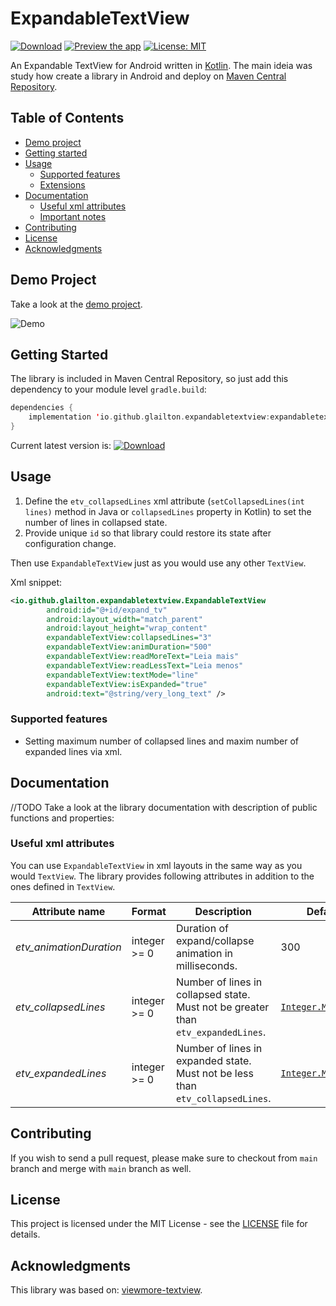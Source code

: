 # ExpandableTextView

[![Download](https://img.shields.io/badge/Download-1.0.1-lightgrey)](https://search.maven.org/artifact/io.github.glailton.expandabletextview/expandabletextview)
[![Preview the app](https://img.shields.io/badge/Preview-Appetize.io-orange.svg)](https://appetize.io/app/vg9evd5u6zc9bfpuj89wzd24tg)
[![License: MIT](https://img.shields.io/badge/License-MIT-blue.svg)](https://opensource.org/licenses/MIT)

An Expandable TextView for Android written in
[Kotlin](https://kotlinlang.org/). The main ideia was study how create a library in Android and deploy
on [Maven Central Repository](https://s01.oss.sonatype.org).


## Table of Contents

- [Demo project](#demo-project)
- [Getting started](#getting-started)
- [Usage](#usage)
  - [Supported features](#supported-features)
  - [Extensions](#extensions)
- [Documentation](#documentation)
  - [Useful xml attributes](#useful-xml-attributes)
  - [Important notes](#important-notes)
- [Contributing](#contributing)
- [License](#license)
- [Acknowledgments](#acknowledgments)

## Demo Project

Take a look at the [demo project](app).

![Demo]()

## Getting Started

The library is included in Maven Central Repository, so just add this dependency to your module level `gradle.build`:

```kotlin
dependencies {
    implementation 'io.github.glailton.expandabletextview:expandabletextview:$LatestVersion'
}
```
Current latest version is: [![Download](https://img.shields.io/badge/Download-1.0.1-lightgrey)](https://search.maven.org/artifact/io.github.glailton.expandabletextview/expandabletextview)

## Usage

1. Define the `etv_collapsedLines` xml attribute (`setCollapsedLines(int lines)` method in Java or `collapsedLines` property in Kotlin) to set the number of lines in collapsed state.
2. Provide unique `id` so that library could restore its state after configuration change.

Then use `ExpandableTextView` just as you would use any other `TextView`.

Xml snippet:
```xml
<io.github.glailton.expandabletextview.ExpandableTextView
        android:id="@+id/expand_tv"
        android:layout_width="match_parent"
        android:layout_height="wrap_content"
        expandableTextView:collapsedLines="3"
        expandableTextView:animDuration="500"
        expandableTextView:readMoreText="Leia mais"
        expandableTextView:readLessText="Leia menos"
        expandableTextView:textMode="line"
        expandableTextView:isExpanded="true"
        android:text="@string/very_long_text" />
```


### Supported features
- Setting maximum number of collapsed lines and maxim number of expanded lines via xml.

## Documentation
//TODO
Take a look at the library documentation with description of public functions and properties:

### Useful xml attributes

You can use `ExpandableTextView` in xml layouts in the same way as you would `TextView`.
The library provides following attributes in addition to the ones defined in `TextView`.

| Attribute name             | Format                                        | Description | Default |
| -------------------------|--------------------------------------------|-------------|---------|
| *etv_animationDuration* | integer >= 0 | Duration of expand/collapse animation in milliseconds. | 300 |
| *etv_collapsedLines* | integer >= 0 | Number of lines in collapsed state. Must not be greater than `etv_expandedLines`. |[`Integer.MAX_VALUE`](https://developer.android.com/reference/java/lang/Integer.html#MAX_VALUE) |
| *etv_expandedLines* | integer >= 0 | Number of lines in expanded state. Must not be less than `etv_collapsedLines`. | [`Integer.MAX_VALUE`](https://developer.android.com/reference/java/lang/Integer.html#MAX_VALUE) |

## Contributing

If you wish to send a pull request, please make sure to checkout from `main` branch and merge with `main` branch as well.

## License

This project is licensed under the MIT License - see the [LICENSE](LICENSE) file for details.

## Acknowledgments

This library was based on: [viewmore-textview](https://github.com/mike5v/viewmore-textview).
